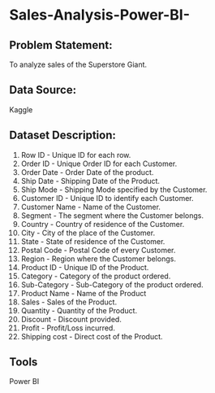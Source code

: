 # Sales-Analysis-Power-BI-
## Problem Statement: 
To analyze sales of the Superstore Giant.

## Data Source: 
Kaggle

## Dataset Description:
1. Row ID - Unique ID for each row.
2. Order ID - Unique Order ID for each Customer.
3. Order Date - Order Date of the product.
4. Ship Date - Shipping Date of the Product.
5. Ship Mode - Shipping Mode specified by the Customer.
6. Customer ID - Unique ID to identify each Customer.
7. Customer Name - Name of the Customer.
8. Segment - The segment where the Customer belongs.
9. Country - Country of residence of the Customer.
10. City - City of the place of the Customer.
11. State - State of residence of the Customer.
12. Postal Code - Postal Code of every Customer.
13. Region - Region where the Customer belongs.
14. Product ID - Unique ID of the Product.
15. Category - Category of the product ordered.
16. Sub-Category - Sub-Category of the product ordered.
17. Product Name - Name of the Product
18. Sales - Sales of the Product.
19. Quantity - Quantity of the Product.
20. Discount - Discount provided.
21. Profit - Profit/Loss incurred.
22. Shipping cost - Direct cost of the Product.

## Tools
Power BI

